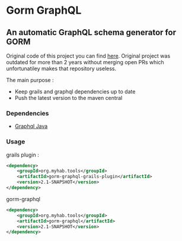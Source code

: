 # Gorm GraphQL

## An automatic GraphQL schema generator for GORM

Original code of this project you can find [here](https://github.com/grails/gorm-graphql). Original project was outdated
for more than 2 years without merging open PRs which unfortunatiley makes that repository useless.

The main purpose :

- Keep grails and graphql dependencies up to date
- Push the latest version to the maven central

### Dependencies

- [Graphql Java](https://github.com/graphql-java/graphql-java)

### Usage

grails plugin :
```xml
<dependency>
    <groupId>org.myhab.tools</groupId>
    <artifactId>gorm-graphql-grails-plugin</artifactId>
    <version>2.1-SNAPSHOT</version>
</dependency>
```
gorm-graphql
```xml
<dependency>
    <groupId>org.myhab.tools</groupId>
    <artifactId>gorm-graphql</artifactId>
    <version>2.1-SNAPSHOT</version>
</dependency>
```